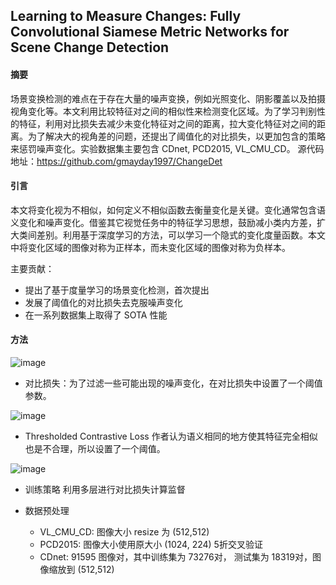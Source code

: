 ## Learning to Measure Changes: Fully Convolutional Siamese Metric Networks for Scene Change Detection

#### 摘要
场景变换检测的难点在于存在大量的噪声变换，例如光照变化、阴影覆盖以及拍摄视角变化等。本文利用比较特征对之间的相似性来检测变化区域。为了学习判别性的特征，利用对比损失去减少未变化特征对之间的距离，拉大变化特征对之间的距离。为了解决大的视角差的问题，还提出了阈值化的对比损失，以更加包含的策略来惩罚噪声变化。实验数据集主要包含 CDnet, PCD2015, VL_CMU_CD。
源代码地址：https://github.com/gmayday1997/ChangeDet

#### 引言
本文将变化视为不相似，如何定义不相似函数去衡量变化是关键。变化通常包含语义变化和噪声变化。借鉴其它视觉任务中的特征学习思想，鼓励减小类内方差，扩大类间差别。利用基于深度学习的方法，可以学习一个隐式的变化度量函数。本文中将变化区域的图像对称为正样本，而未变化区域的图像对称为负样本。

主要贡献：
- 提出了基于度量学习的场景变化检测，首次提出
- 发展了阈值化的对比损失去克服噪声变化
- 在一系列数据集上取得了 SOTA 性能

#### 方法

![image](https://user-images.githubusercontent.com/62278179/223004751-92b1c4f0-8b27-46db-a41d-b604fb9d6cbd.png)

- 对比损失：为了过滤一些可能出现的噪声变化，在对比损失中设置了一个阈值参数。

![image](https://user-images.githubusercontent.com/62278179/223004105-8a020d5c-f905-4945-a631-ce3dcd11121e.png)

- Thresholded Contrastive Loss
作者认为语义相同的地方使其特征完全相似也是不合理，所以设置了一个阈值。

![image](https://user-images.githubusercontent.com/62278179/223004460-c85bce51-040b-471c-b991-1dc4c0dde4ed.png)

- 训练策略
利用多层进行对比损失计算监督

- 数据预处理
  - VL_CMU_CD: 图像大小 resize 为 (512,512)
  - PCD2015: 图像大小使用原大小 (1024, 224)  5折交叉验证
  - CDnet: 91595 图像对，其中训练集为 73276对， 测试集为 18319对，图像缩放到 (512,512)
 







